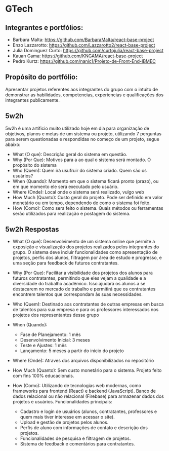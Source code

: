 # GTech

## Integrantes e portfólios:

* Barbara Malta: https://github.com/BarbaraMalta/react-base-project <br>
* Enzo Lazzarotto: https://github.com/Lazzarotto2/react-base-project <br>
* Julia Dominguez Curto: https://github.com/curtojulia/react-base-project <br>
* Kauan Gama: https://github.com/KNGAMA/react-base-project <br>
* Pedro Kurtz: https://github.com/nanic1/Projeto-de-Front-End-IBMEC <br>

## Propósito do portfólio:

Apresentar projetos referentes aos integrantes do grupo com o intuito de demonstrar as habilidades, competencias, experiencias e qualificações dos integrantes publicamente.

## 5w2h

5w2h é uma artificio muito utilizado hoje em dia para organização de objetivos, planos e metas de um sistema ou projeto, utilizando 7 perguntas para serem questionadas e respondidas no começo de um projeto, segue abaixo:

* What (O que): Descrição geral do sistema em questão.
* Why (Por Que): Motivos para a ao qual o sistema será montado. O propósito do sistema
* Who (Quem): Quem irá usufruir do sistema criado. Quem são os usuários?
* When (Quando): Momento em que o sistema ficará pronto (prazo), ou em que momento ele será executado pelo usuário.
* Where (Onde): Local onde o sistema será realizado, vulgo web
* How Much (Quanto): Custo geral do projeto. Pode ser definido em valor monetário ou em tempo, dependendo de como o sistema foi feito.
* How (Como): Como sera feito o sistema. Quais métodos ou ferramentas serão utilizados para realização e postagem do sistema.

## 5w2h Respostas

* What (O que): Desenvolvimento de um sistema online que permite a exposição e visualização dos projetos realizados pelos integrantes do grupo. O sistema deve incluir funcionalidades como apresentação de projetos, perfis dos alunos, filtragem por área de estudo e progresso, e uma seção para feedback de futuros contratantes.
* Why (Por Que): Facilitar a visibilidade dos projetos dos alunos para futuros contratantes, permitindo que eles vejam a qualidade e a diversidade do trabalho acadêmico. Isso ajudará os alunos a se destacarem no mercado de trabalho e permitirá que os contratantes encontrem talentos que correspondam às suas necessidades.
* Who (Quem): Destinado aos contratantes de outras empresas em busca de talentos para sua empresa e para os professores interessados nos projetos dos representantes desse grupo
* When (Quando):
  * Fase de Planejamento: 1 mês
  * Desenvolvimento Inicial: 3 meses
  * Teste e Ajustes: 1 mês
  * Lançamento: 5 meses a partir do início do projeto

* Where (Onde): Atraves dos arquivos disponibilizados no repositório
* How Much (Quanto): Sem custo monetário para o sistema. Projeto feito com fins 100% educacionais.
* How (Como): Utilizando de tecnologias web modernas, como frameworks para frontend (React) e backend (JavaScript). Banco de dados relacional ou não relacional (Firebase) para armazenar dados dos projetos e usuários. Funcionalidades principais:
  * Cadastro e login de usuários (alunos, contratantes, professores e quem mais tiver interesse em acessar o site).
  * Upload e gestão de projetos pelos alunos.
  * Perfis de aluno com informações de contato e descrição dos projetos.
  * Funcionalidades de pesquisa e filtragem de projetos.
  * Sistema de feedback e comentários para contratantes.
